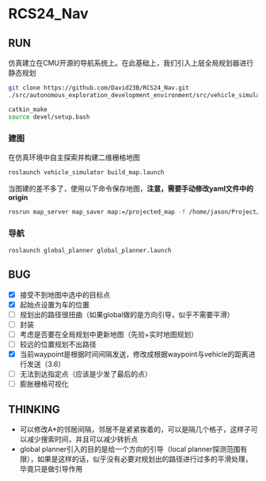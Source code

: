 # RCS24_Nav

## RUN

仿真建立在CMU开源的导航系统上。在此基础上，我们引入上层全局规划器进行静态规划

```bash
git clone https://github.com/David23B/RCS24_Nav.git
./src/autonomous_exploration_development_environment/src/vehicle_simulator/mesh/download_environments.sh
```

```bash
catkin_make
source devel/setup.bash
```

### 建图

在仿真环境中自主探索并构建二维栅格地图

```bash
roslaunch vehicle_simulator build_map.launch
```

当图建的差不多了，使用以下命令保存地图，**注意，需要手动修改yaml文件中的origin**

```bash
rosrun map_server map_saver map:=/projected_map -f /home/jason/Project/github/RCS24_Nav/src/global_planner/map/map
```

### 导航

```
roslaunch global_planner global_planner.launch
```

## BUG

- [x] 接受不到地图中选中的目标点
- [x] 起始点设置为车的位置
- [ ] 规划出的路径很扭曲（如果global做的是方向引导，似乎不需要平滑）
- [ ] 封装
- [ ] 考虑是否要在全局规划中更新地图（先验+实时地图规划）
- [ ] 较远的位置规划不出路径
- [x] 当前waypoint是根据时间间隔发送，修改成根据waypoint与vehicle的距离进行发送（3.6）
- [ ] 无法到达指定点（应该是少发了最后的点）
- [ ] 膨胀栅格可视化

## THINKING

- 可以修改A*的邻居间隔，邻居不是紧紧挨着的，可以是隔几个格子，这样子可以减少搜索时间，并且可以减少转折点
- global planner引入的目的是给一个方向的引导（local planner探测范围有限），如果是这样的话，似乎没有必要对规划出的路径进行过多的平滑处理，毕竟只是做引导作用
